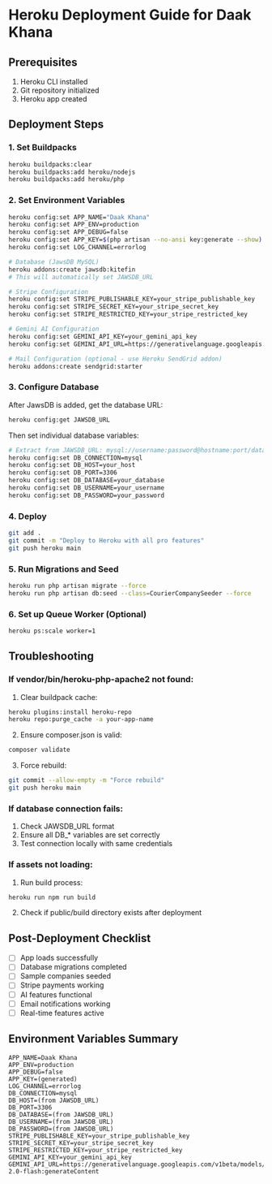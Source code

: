 # Heroku Deployment Guide for Daak Khana

## Prerequisites
1. Heroku CLI installed
2. Git repository initialized
3. Heroku app created

## Deployment Steps

### 1. Set Buildpacks
```bash
heroku buildpacks:clear
heroku buildpacks:add heroku/nodejs
heroku buildpacks:add heroku/php
```

### 2. Set Environment Variables
```bash
heroku config:set APP_NAME="Daak Khana"
heroku config:set APP_ENV=production
heroku config:set APP_DEBUG=false
heroku config:set APP_KEY=$(php artisan --no-ansi key:generate --show)
heroku config:set LOG_CHANNEL=errorlog

# Database (JawsDB MySQL)
heroku addons:create jawsdb:kitefin
# This will automatically set JAWSDB_URL

# Stripe Configuration
heroku config:set STRIPE_PUBLISHABLE_KEY=your_stripe_publishable_key
heroku config:set STRIPE_SECRET_KEY=your_stripe_secret_key
heroku config:set STRIPE_RESTRICTED_KEY=your_stripe_restricted_key

# Gemini AI Configuration
heroku config:set GEMINI_API_KEY=your_gemini_api_key
heroku config:set GEMINI_API_URL=https://generativelanguage.googleapis.com/v1beta/models/gemini-2.0-flash:generateContent

# Mail Configuration (optional - use Heroku SendGrid addon)
heroku addons:create sendgrid:starter
```

### 3. Configure Database
After JawsDB is added, get the database URL:
```bash
heroku config:get JAWSDB_URL
```

Then set individual database variables:
```bash
# Extract from JAWSDB_URL: mysql://username:password@hostname:port/database_name
heroku config:set DB_CONNECTION=mysql
heroku config:set DB_HOST=your_host
heroku config:set DB_PORT=3306
heroku config:set DB_DATABASE=your_database
heroku config:set DB_USERNAME=your_username
heroku config:set DB_PASSWORD=your_password
```

### 4. Deploy
```bash
git add .
git commit -m "Deploy to Heroku with all pro features"
git push heroku main
```

### 5. Run Migrations and Seed
```bash
heroku run php artisan migrate --force
heroku run php artisan db:seed --class=CourierCompanySeeder --force
```

### 6. Set up Queue Worker (Optional)
```bash
heroku ps:scale worker=1
```

## Troubleshooting

### If vendor/bin/heroku-php-apache2 not found:
1. Clear buildpack cache:
```bash
heroku plugins:install heroku-repo
heroku repo:purge_cache -a your-app-name
```

2. Ensure composer.json is valid:
```bash
composer validate
```

3. Force rebuild:
```bash
git commit --allow-empty -m "Force rebuild"
git push heroku main
```

### If database connection fails:
1. Check JAWSDB_URL format
2. Ensure all DB_* variables are set correctly
3. Test connection locally with same credentials

### If assets not loading:
1. Run build process:
```bash
heroku run npm run build
```

2. Check if public/build directory exists after deployment

## Post-Deployment Checklist
- [ ] App loads successfully
- [ ] Database migrations completed
- [ ] Sample companies seeded
- [ ] Stripe payments working
- [ ] AI features functional
- [ ] Email notifications working
- [ ] Real-time features active

## Environment Variables Summary
```
APP_NAME=Daak Khana
APP_ENV=production
APP_DEBUG=false
APP_KEY=(generated)
LOG_CHANNEL=errorlog
DB_CONNECTION=mysql
DB_HOST=(from JAWSDB_URL)
DB_PORT=3306
DB_DATABASE=(from JAWSDB_URL)
DB_USERNAME=(from JAWSDB_URL)
DB_PASSWORD=(from JAWSDB_URL)
STRIPE_PUBLISHABLE_KEY=your_stripe_publishable_key
STRIPE_SECRET_KEY=your_stripe_secret_key
STRIPE_RESTRICTED_KEY=your_stripe_restricted_key
GEMINI_API_KEY=your_gemini_api_key
GEMINI_API_URL=https://generativelanguage.googleapis.com/v1beta/models/gemini-2.0-flash:generateContent
```
